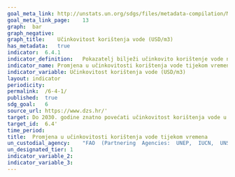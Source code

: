 ```yaml
---	
goal_meta_link:	http://unstats.un.org/sdgs/files/metadata-compilation/Metadata-Goal-6.pdf'
goal_meta_link_page:	13
graph:	bar
graph_negative:	
graph_title:	Učinkovitost korištenja vode (USD/m3)
has_metadata:	true
indicator:	6.4.1
indicator_definition:	Pokazatelj bilježi učinkovito korištenje vode na način da prikazuje promjene u udjelu dodane vrijednosti volumenu vode (u $ na m3)  u odnosu na volumen korištene vode, tijekom vremena. Pokazatelj se izračunava na temelju upitnika AQUASTAT (FAO).
indicator_name:	Promjena u učinkovitosti korištenja vode tijekom vremena
indicator_variable:	Učinkovitost korištenja vode (USD/m3)
layout:	indicator
periodicity:	
permalink:	/6-4-1/
published:	true  
sdg_goal:	6
source_url:	https://www.dzs.hr/'
target:	Do 2030. godine znatno povećati učinkovitost korištenja vode u svim sektorima i osigurati održivo zahvaćanje i opskrbu slatkom vodom kako bi se riješila nestašica vode i znatno smanjila broj ljudi koji pate od nedostatka vode
target_id:	6.4'
time_period:	
title:	Promjena u učinkovitosti korištenja vode tijekom vremena
un_custodial_agency:	"FAO  (Partnering  Agencies:  UNEP,  IUCN,  UNSD,  OECD,  Eurostat)"
un_designated_tier:	1
indicator_variable_2:	
indicator_variable_3:	
---	
```


